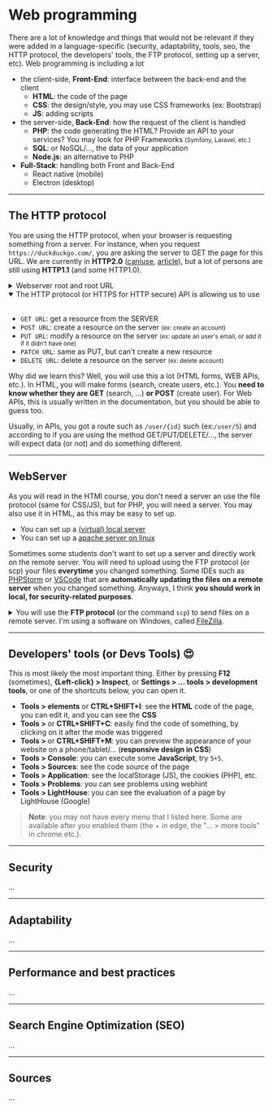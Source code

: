 # Web programming

There are a lot of knowledge and things that would not be relevant if they were added in a language-specific (security, adaptability, tools, seo, the HTTP protocol, the developers' tools, the FTP protocol, setting up a server, etc). Web programming is including a lot

* the client-side, **Front-End**: interface between the back-end and the client
  * **HTML**: the code of the page
  * **CSS**: the design/style, you may use CSS frameworks (ex: Bootstrap)
  * **JS**: adding scripts
* the server-side, **Back-End**: how the request of the client is handled
  * **PHP**: the code generating the HTML? Provide an API to your services? You may look for PHP Frameworks <small>(Symfony, Laravel, etc.)</small>
  * **SQL**: or NoSQL/..., the data of your application
  * **Node.js**: an alternative to PHP
* **Full-Stack**: handling both Front and Back-End
  * React native (mobile)
  * Electron (desktop)

<hr class="sl">

## The HTTP protocol

You are using the HTTP protocol, when your browser is requesting something from a server. For instance, when you request `https://duckduckgo.com/`, you are asking the server to GET the page for this URL. We are currently in **HTTP2.0** ([caniuse](https://caniuse.com/http2), [article](https://www.digitalocean.com/community/tutorials/http-1-1-vs-http-2-what-s-the-difference)), but a lot of persons are still using **HTTP1.1** (and some HTTP1.0).

<details class="details-border">
<summary>Webserver root and root URL</summary>

* when settings up a server, you will make a folder available at an URL. Let's say you made it like this
  * **webserver root**: `/path/to/www/`
  * **base/root url**: `https://myurl.com/`
* As you could guess, this is working like a path, so you could write `https://myurl.com/folder/my_file.html` for `/path/to/www/folder/my_file.html`
  * A lot of programmers are using routers, so this won't always be the case <small>(ex: this website)</small>
  * By default, if you don't write a file in the URL, then `index.html` <small>(or php, or index.extension, according to your configuration)</small> will be loaded <small>(if you got one)</small>
</details>

<details class="details-border" open>
<summary>The HTTP protocol (or HTTPS for HTTP secure) API is allowing us to use</summary>
<br>

* `GET URL`: get a resource from the SERVER
* `POST URL`: create a resource on the server <small>(ex: create an account)</small>
* `PUT URL`: modify a resource on the server <small>(ex: update an user's email, or add it if it didn't have one)</small>
* `PATCH URL`: same as PUT, but can't create a new resource
* `DELETE URL`: delete a resource on the server <small>(ex: delete account)</small>
</details>

Why did we learn this? Well, you will use this a lot (HTML forms, WEB APIs, etc.). In HTML, you will make forms (search, create users, etc.). You **need to know whether they are GET** (search, ...) **or POST** (create user). For Web APIs, this is usually written in the documentation, but you should be able to guess too.

Usually, in APIs, you got a route such as `/user/{id}` such (ex:`/user/5`) and according to if you are using the method GET/PUT/DELETE/..., the server will expect data (or not) and do something different.

<hr class="sr">

## WebServer

As you will read in the HTMl course, you don't need a server an use the file protocol (same for CSS/JS), but for PHP, you will need a server. You may also use it in HTML, as this may be easy to set up.

* You can set up a [(virtual) local server](setup/wamp.md)
* You can set up a [apache server on linux](setup/apache.md)

Sometimes some students don't want to set up a server and directly work on the remote server. You will need to upload using the FTP protocol (or scp) your files **everytime** you changed something. Some IDEs such as [PHPStorm](../../tools/jetbrains/index.md#phpstorm) or [VSCode](https://code.visualstudio.com/docs/remote/ssh) that are **automatically updating the files on a remote server** when you changed something. Anyways, I think **you should work in local, for security-related purposes**.

<details>
<summary>You will use the <b>FTP protocol</b> (or the command <code>scp</code>) to send files on a remote server. I'm using a software on Windows, called <a href="https://filezilla-project.org/" target="_blank" rel="noopener noreferrer">FileZilla</a>.</summary>
<br>

* once started, go to File > Site Manager
* New site (give it a name in the left column)
  * SFTP (use ssh credentials to login)
  * host (ex: `pedago-etu.ensiie.fr`, server url)
  * check ask for password
  * user (ex: `firstname.lastname`)
  * ok and close
* Then now that the config is saved,

Then every time you want to upload files

* click on the right arrow near the logo below "File"
* click on the configuration name
* connect, click on "yes" (if this is the first connection)
* then you should be able to browser, open, send/get files on your remote server
</details>

<hr class="sr">

## Developers' tools (or Devs Tools) 😍

This is most likely the most important thing. Either by pressing **F12** (sometimes), **{Left-click} > Inspect**, or **Settings > ... tools > development tools**, or one of the shortcuts below, you can open it.

* **Tools > elements** or **CTRL+SHIFT+I**: see the **HTML** code of the page, you can edit it, and you can see the **CSS**
* **Tools > <i class="bi bi-box-arrow-in-up-left"></i>** or **CTRL+SHIFT+C**: easily find the code of something, by clicking on it after the mode was triggered
* **Tools > <i class="bi bi-window"></i>** or **CTRL+SHIFT+M**: you can preview the appearance of your website on a phone/tablet/... (**responsive design in CSS**)
* **Tools > Console**: you can execute some **JavaScript**, try `5+5`.
* **Tools > Sources**: see the code source of the page
* **Tools > Application**: see the localStorage (JS), the cookies (PHP), etc.
* **Tools > Problems**: you can see problems using webhint
* **Tools > LightHouse**: you can see the evaluation of a page by LightHouse (Google)

> **Note**: you may not have every menu that I listed here. Some are available after you enabled them (the + in edge, the "... > more tools" in chrome etc.).

<hr class="sr">

## Security

...

<hr class="sl">

## Adaptability

...

<hr class="sr">

## Performance and best practices

...

<hr class="sl">

## Search Engine Optimization (SEO)

...

<hr class="sr">

## Sources

...